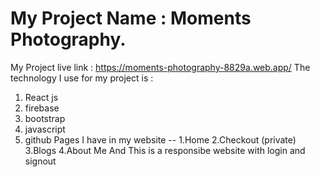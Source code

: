 # My Project Name : Moments Photography.

My Project live link : https://moments-photography-8829a.web.app/
The technology I use for my project is :
1. React js
2. firebase
3. bootstrap
4. javascript
5. github
Pages I have in my website -- 
1.Home
2.Checkout (private)
3.Blogs
4.About Me
And This is a responsibe website with login and signout

